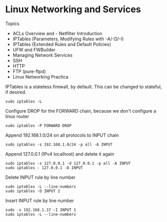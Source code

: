 # Linux Networking and Services

Topics
- ACLs Overview and - Netfilter Introduction
- IPTables (Parameters, Modifying Rules with -A/-D/-I)
- IPTables (Extended Rules and Default Policies)
- UFW and FWBuilder
- Managing Network Services
- SSH
- HTTP
- FTP (pure-ftpd)
- Linux Networking Practica

IPTables is a stateless firewall, by default. This can be changed to stateful, if desired.

`sudo iptables -L`

Configure DROP for the FORWARD chain, because we don't configure a linux router

`sudo iptables -P FORWARD DROP`

Append 192.168.1.0/24 on all protocols to INPUT chain

`sudo iptables -s 192.168.1.0/24 -p all -A INPUT`

Append 127.0.0.1 (IPv4 localhost) and delete it again

```
sudo iptables -s 127.0.0.1 -d 127.0.0.1 -p all -A INPUT
sudo iptables - 127.0.0.1 -D INPUT
```

Delete INPUT rule by line number

```
sudo iptables -L --line-numbers
sudo iptables -D INPUT 2
```

Insert INPUT rule by line number

```
sudo -s 192.168.1.37 -I INPUT 1
sudo iptables -L --line-numbers
```